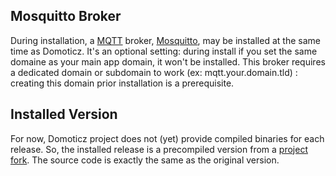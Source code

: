 ## Mosquitto Broker

During installation, a [MQTT](https://en.wikipedia.org/wiki/MQTT) broker, [Mosquitto](https://mosquitto.org/), may be installed at the same time as Domoticz. It's an optional setting: during install if you set the same domaine as your main app domain, it won't be installed.
This broker requires a dedicated domain or subdomain to work (ex: mqtt.your.domain.tld) : creating this domain prior installation is a prerequisite.

## Installed Version

For now, Domoticz project does not (yet) provide compiled binaries for each release. So, the installed release is a precompiled version from a [project fork](https://github.com/Krakinou/domoticz_build_on_arch). The source code is exactly the same as the original version.
